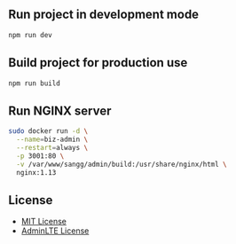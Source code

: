 ## Run project in development mode
```sh
npm run dev
```
## Build project for production use
```sh
npm run build
```

## Run NGINX server
```sh
sudo docker run -d \
  --name=biz-admin \
  --restart=always \
  -p 3001:80 \
  -v /var/www/sangg/admin/build:/usr/share/nginx/html \
  nginx:1.13
```
## License
* [MIT License](https://opensource.org/licenses/MIT)
* [AdminLTE License](https://adminlte.io/docs/2.4/license)

